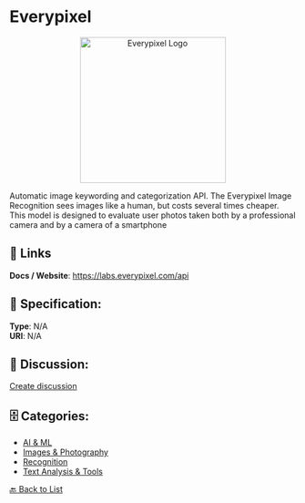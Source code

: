 # Everypixel
<p align="center">
    <img width="256" src="https://raw.githubusercontent.com/apis-list/apis-list/main/apis/everypixel/logo_256x256.png" alt="Everypixel Logo"/>
</p>

Automatic image keywording and categorization API. The Everypixel Image Recognition sees images like a human, but costs several times cheaper. This model is designed to evaluate user photos taken both by a professional camera and by a camera of a smartphone

##  🔗 Links
**Docs / Website**: https://labs.everypixel.com/api

## 🧬 Specification:
**Type**: N/A  
**URI**: N/A

## 💬 Discussion:
[Create discussion](https://github.com/apis-list/apis-list/discussions/new)

## 🗄️ Categories:
- [AI & ML](https://github.com/apis-list/apis-list#ai--ml)
- [Images & Photography](https://github.com/apis-list/apis-list#images--photography)
- [Recognition](https://github.com/apis-list/apis-list#recognition)
- [Text Analysis & Tools](https://github.com/apis-list/apis-list#text-analysis--tools)




[🔙 Back to List](https://github.com/apis-list/apis-list)
